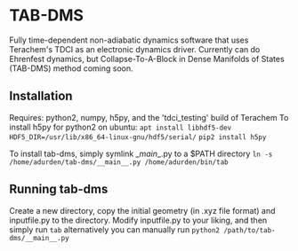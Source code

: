 # TAB-DMS
Fully time-dependent non-adiabatic dynamics software that uses Terachem's TDCI as an electronic dynamics driver. Currently can do Ehrenfest dynamics, but Collapse-To-A-Block in Dense Manifolds of States (TAB-DMS) method coming soon.


## Installation
Requires: python2, numpy, h5py, and the 'tdci\_testing' build of Terachem
To install h5py for python2 on ubuntu:
`apt install libhdf5-dev`
`HDF5_DIR=/usr/lib/x86_64-linux-gnu/hdf5/serial/`
`pip2 install h5py`

To install tab-dms, simply symlink \__main__.py to a $PATH directory
`ln -s /home/adurden/tab-dms/__main__.py /home/adurden/bin/tab`


## Running tab-dms
Create a new directory, copy the initial geometry (in .xyz file format) and inputfile.py to the directory.
Modify inputfile.py to your liking, and then simply run
`tab`
alternatively you can manually run
`python2 /path/to/tab-dms/__main__.py`






